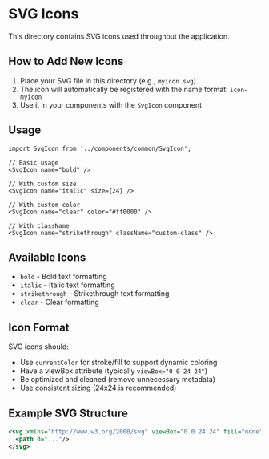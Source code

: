 # SVG Icons

This directory contains SVG icons used throughout the application.

## How to Add New Icons

1. Place your SVG file in this directory (e.g., `myicon.svg`)
2. The icon will automatically be registered with the name format: `icon-myicon`
3. Use it in your components with the `SvgIcon` component

## Usage

```tsx
import SvgIcon from '../components/common/SvgIcon';

// Basic usage
<SvgIcon name="bold" />

// With custom size
<SvgIcon name="italic" size={24} />

// With custom color
<SvgIcon name="clear" color="#ff0000" />

// With className
<SvgIcon name="strikethrough" className="custom-class" />
```

## Available Icons

- `bold` - Bold text formatting
- `italic` - Italic text formatting
- `strikethrough` - Strikethrough text formatting
- `clear` - Clear formatting

## Icon Format

SVG icons should:
- Use `currentColor` for stroke/fill to support dynamic coloring
- Have a viewBox attribute (typically `viewBox="0 0 24 24"`)
- Be optimized and cleaned (remove unnecessary metadata)
- Use consistent sizing (24x24 is recommended)

## Example SVG Structure

```xml
<svg xmlns="http://www.w3.org/2000/svg" viewBox="0 0 24 24" fill="none" stroke="currentColor" stroke-width="2">
  <path d="..."/>
</svg>
```

